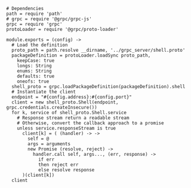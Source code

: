 
    # Dependencies
    path = require 'path'
    # grpc = require '@grpc/grpc-js'
    grpc = require 'grpc'
    protoLoader = require '@grpc/proto-loader'
    
    module.exports = (config) ->
      # Load the definition
      proto_path = path.resolve __dirname, '../grpc_server/shell.proto'
      packageDefinition = protoLoader.loadSync proto_path,
        keepCase: true
        longs: String
        enums: String
        defaults: true
        oneofs: true
      shell_proto = grpc.loadPackageDefinition(packageDefinition).shell
      # Instantiate the client
      endpoint = "#{config.address}:#{config.port}"
      client = new shell_proto.Shell(endpoint, grpc.credentials.createInsecure())
      for k, service of shell_proto.Shell.service
        # Response stream return a readable stream
        # Otherwise, convert the callback approach to a promise
        unless service.responseStream is true
          client[k] = ( (handler) -> ->
            self = @
            args = arguments
            new Promise (resolve, reject) ->
              handler.call self, args..., (err, response) ->
                if err
                then reject err
                else resolve response
          )(client[k])
      client

